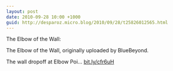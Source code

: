 ```yaml
---
layout: post
date: 2010-09-28 10:00 +1000
guid: http://desparoz.micro.blog/2010/09/28/t25826012565.html
---
```

The Elbow of the Wall: 

The Elbow of the Wall, originally uploaded by BlueBeyond.

The wall dropoff at Elbow Poi... [bit.ly/cfr6uH](http://bit.ly/cfr6uH)
